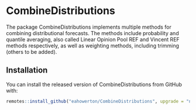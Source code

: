 
# CombineDistributions

<!-- badges: start -->
<!-- badges: end -->

The package CombineDistributions implements multiple methods for combining distributional forecasts. The methods include probability and quantile averaging, also called Linear Opinion Pool REF and Vincent REF methods respectively, as well as weighting methods, including trimming (others to be added). 

## Installation

You can install the released version of CombineDistributions from GitHub with:

``` r
remotes::install_github("eahowerton/CombineDistributions", upgrade = "never")
```

